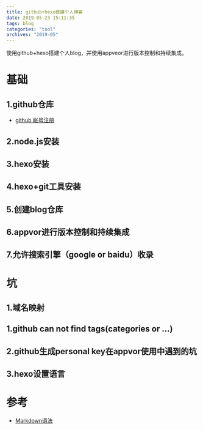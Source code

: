 ```yaml
---
title: github+hexo搭建个人博客
date: 2019-05-23 15:11:35
tags: blog
categories: "tool"
archives: "2019-05"
---
```

使用github+hexo搭建个人blog，并使用appveor进行版本控制和持续集成。
# 基础

## 1.github仓库

- [github 帐号注册](https://github.com/)

## 2.node.js安装

## 3.hexo安装

## 4.hexo+git工具安装

## 5.创建blog仓库

## 6.appvor进行版本控制和持续集成

## 7.允许搜索引擎（google or baidu）收录

# 坑

## 1.域名映射
## 1.github can not find tags(categories or ...)
## 2.github生成personal key在appvor使用中遇到的坑
## 3.hexo设置语言


# 参考

- [Markdown语法](www.baidu.com)